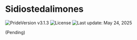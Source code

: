 # Sidiostedalimones

![PrideVersion v3.1.3](https://img.shields.io/badge/Pride_versioning-3.1.2-white?style=flat&labelColor=f6f4f3&color=ffcc00) ![License](https://img.shields.io/badge/License-MIT_1.0-white?style=flat&labelColor=f6f4f3&color=ffcc00) ![Last update: May 24, 2025](https://img.shields.io/badge/Created-May_10,_2025-white?style=flat&labelColor=f6f4f3&color=ffcc00&label=@)

(Pending)
